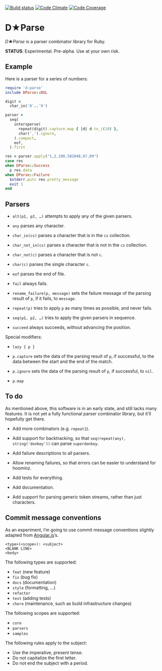 [![Build status](http://img.shields.io/travis/ddfreyne/d-parse.svg)](https://travis-ci.org/ddfreyne/d-parse)
[![Code Climate](http://img.shields.io/codeclimate/github/ddfreyne/d-parse.svg)](https://codeclimate.com/github/ddfreyne/d-parse)
[![Code Coverage](http://img.shields.io/coveralls/ddfreyne/d-parse.svg)](https://coveralls.io/r/ddfreyne/d-parse)

# D★Parse

_D★Parse_ is a parser combinator library for Ruby.

**STATUS**: Experimental. Pre-alpha. Use at your own risk.

## Example

Here is a parser for a series of numbers:

```ruby
require 'd-parse'
include DParse::DSL

digit =
  char_in('0'..'9')

parser =
  seq(
    intersperse(
      repeat(digit).capture.map { |d| d.to_i(10) },
      char(',').ignore,
    ).compact,
    eof,
  ).first

res = parser.apply("1,2,100,582048,07,09")
case res
when DParse::Success
  p res.data
when DParse::Failure
  $stderr.puts res.pretty_message
  exit 1
end
```

## Parsers

* `alt(p1, p2, …)` attempts to apply any of the given parsers.

* `any` parses any character.

* `char_in(cs)` parses a character that is in the `cs` collection.

* `char_not_in(cs)` parses a character that is not in the `cs` collection.

* `char_not(c)` parses a character that is not `c`.

* `char(c)` parses the single character `c`.

* `eof` parses the end of file.

* `fail` always fails.

* `rename_failure(p, message)` sets the failure message of the parsing result of `p`, if it fails, to `message`.

* `repeat(p)` tries to apply `p` as many times as possible, and never fails.

* `seq(p1, p2, …)` tries to apply the given parsers in sequence.

* `succeed` always succeeds, without advancing the position.

Special modifiers:

* `lazy { p }`

* `p.capture` sets the data of the parsing result of `p`, if successful, to the data between the start and the end of the match.

* `p.ignore` sets the data of the parsing result of `p`, if successful, to `nil`.

* `p.map`

## To do

As mentioned above, this software is in an early state, and still lacks many features. It is not yet a fully functional parser combinator library, but it’ll hopefully get there.

* Add more combinators (e.g. `repeat1`).

* Add support for backtracking, so that `seq(repeat(any), string('donkey'))` can parse `superdonkey`.

* Add failure descriptions to all parsers.

* Allow renaming failures, so that errors can be easier to understand for hoominz.

* Add tests for everything.

* Add documentation.

* Add support for parsing generic token streams, rather than just characters.

## Commit message conventions

As an experiment, I’m going to use commit message conventions slightly adapted from [Angular.js](https://github.com/angular/angular.js/blob/master/CONTRIBUTING.md)’s.

```
<type>(<scope>): <subject>
<BLANK LINE>
<body>
```

The following types are supported:

* `feat` (new feature)
* `fix` (bug fix)
* `docs` (documentation)
* `style` (formatting, …)
* `refactor`
* `test` (adding tests)
* `chore` (maintenance, such as build infrastructure changes)

The following scopes are supported:

* `core`
* `parsers`
* `samples`

The following rules apply to the subject:

* Use the imperative, present tense.
* Do not capitalize the first letter.
* Do not end the subject with a period.
